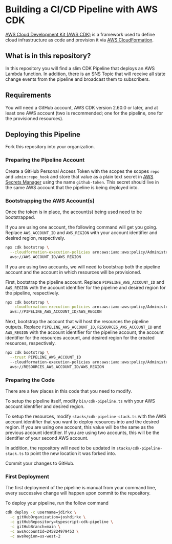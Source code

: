 # Building a CI/CD Pipeline with AWS CDK

[AWS Cloud Development Kit (AWS CDK)](https://aws.amazon.com/cdk/) is a framework used to define cloud infrastructure as code and provision it via [AWS CloudFormation](https://aws.amazon.com/cloudformation/).

## What is in this repository?

In this repository you will find a slim CDK Pipeline that deploys an AWS Lambda function. In addition, there is an SNS Topic that will receive all state change events from the pipeline and broadcast them to subscribers.

## Requirements

You will need a GitHub account, AWS CDK version 2.60.0 or later, and at least one AWS account (two is recommended; one for the pipeline, one for the provisioned resources).

## Deploying this Pipeline

Fork this repository into your organization.

### Preparing the Pipeline Account

Create a GitHub Personal Access Token with the scopes the scopes `repo` and `admin:repo_hook` and store that value as a plain text secret in [AWS Secrets Manager](https://aws.amazon.com/secrets-manager/) using the name `github-token`. This secret should live in the same AWS account that the pipeline is being deployed into.


### Bootstrapping the AWS Account(s)

Once the token is in place, the account(s) being used need to be bootstrapped.

If you are using one account, the following command will get you going. Replace `AWS_ACCOUNT_ID` and `AWS_REGION` with your account identifier and desired region, respectively.

```bash
npx cdk bootstrap \
  --cloudformation-execution-policies arn:aws:iam::aws:policy/AdministratorAccess \
  aws://AWS_ACCOUNT_ID/AWS_REGION
```

If you are using two accounts, we will need to bootstrap both the pipeline account and the account in which resources will be provisioned.

First, bootstrap the pipeline account. Replace `PIPELINE_AWS_ACCOUNT_ID` and `AWS_REGION` with the account identifier for the pipeline and desired region for the pipeline, respectively.

```bash
npx cdk bootstrap \
  --cloudformation-execution-policies arn:aws:iam::aws:policy/AdministratorAccess \
  aws://PIPELINE_AWS_ACCOUNT_ID/AWS_REGION
```

Next, bootstrap the account that will host the resources the pipeline outputs. Replace `PIPELINE_AWS_ACCOUNT_ID`, `RESOURCES_AWS_ACCOUNT_ID` and `AWS_REGION` with the account identifier for the pipeline account, the account identifier for the resources account, and desired region for the created resources, respectively.


```bash
npx cdk bootstrap \
  --trust PIPELINE_AWS_ACCOUNT_ID
  --cloudformation-execution-policies arn:aws:iam::aws:policy/AdministratorAccess \
  aws://RESOURCES_AWS_ACCOUNT_ID/AWS_REGION
```

### Preparing the Code

There are a few places in this code that you need to modify.

To setup the pipeline itself, modify `bin/cdk-pipeline.ts` with your AWS account identifier and desired region.

To setup the resources, modify `stacks/cdk-pipeline-stack.ts` with the AWS account identifier that you want to deploy resources into and the desired region. If you are using one account, this value will be the same as the previous account identifier. If you are using two accounts, this will be the identifier of your second AWS account.

In addition, the repository will need to be updated in `stacks/cdk-pipeline-stack.ts` to point the new location it was forked into.

Commit your changes to GitHub.

### First Deployment

The first deployment of the pipeline is manual from your command line, every successive change will happen upon commit to the repository.

To deploy your pipeline, run the follow command

```bash
cdk deploy -c username=jdirkx \
  -c gitHubOrganization=joshdirkx \
  -c gitHubRepository=typescript-cdk-pipeline \
  -c gitHubBranch=main \
  -c awsAccountId=245824979453 \
  -c awsRegion=us-west-2
```